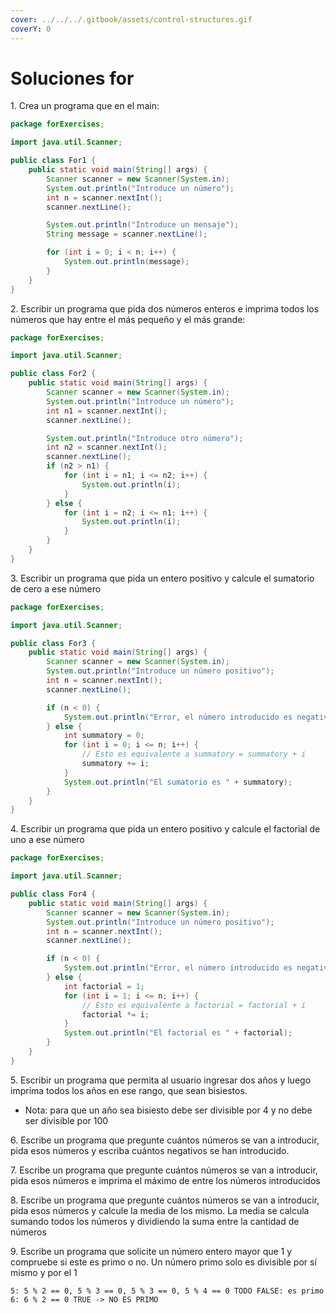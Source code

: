```yaml
---
cover: ../../../.gitbook/assets/control-structures.gif
coverY: 0
---
```


# Soluciones for

1\. Crea un programa que en el main:

```java
package forExercises;

import java.util.Scanner;

public class For1 {
    public static void main(String[] args) {
        Scanner scanner = new Scanner(System.in);
        System.out.println("Introduce un número");
        int n = scanner.nextInt();
        scanner.nextLine();

        System.out.println("Introduce un mensaje");
        String message = scanner.nextLine();

        for (int i = 0; i < n; i++) {
            System.out.println(message);
        }
    }
}
```

2\. Escribir un programa que pida dos números enteros e imprima todos los números que hay entre el más pequeño y el más grande:

```java
package forExercises;

import java.util.Scanner;

public class For2 {
    public static void main(String[] args) {
        Scanner scanner = new Scanner(System.in);
        System.out.println("Introduce un número");
        int n1 = scanner.nextInt();
        scanner.nextLine();

        System.out.println("Introduce otro número");
        int n2 = scanner.nextInt();
        scanner.nextLine();
        if (n2 > n1) {
            for (int i = n1; i <= n2; i++) {
                System.out.println(i);
            }
        } else {
            for (int i = n2; i <= n1; i++) {
                System.out.println(i);
            }
        }
    }
}
```

3\. Escribir un programa que pida un entero positivo y calcule el sumatorio de cero a ese número

```java
package forExercises;

import java.util.Scanner;

public class For3 {
    public static void main(String[] args) {
        Scanner scanner = new Scanner(System.in);
        System.out.println("Introduce un número positivo");
        int n = scanner.nextInt();
        scanner.nextLine();

        if (n < 0) {
            System.out.println("Error, el número introducido es negativo");
        } else {
            int summatory = 0;
            for (int i = 0; i <= n; i++) {
                // Esto es equivalente a summatory = summatory + i
                summatory += i;
            }
            System.out.println("El sumatorio es " + summatory);
        }
    }
}
```

4\. Escribir un programa que pida un entero positivo y calcule el factorial de uno a ese número

```java
package forExercises;

import java.util.Scanner;

public class For4 {
    public static void main(String[] args) {
        Scanner scanner = new Scanner(System.in);
        System.out.println("Introduce un número positivo");
        int n = scanner.nextInt();
        scanner.nextLine();

        if (n < 0) {
            System.out.println("Error, el número introducido es negativo");
        } else {
            int factorial = 1;
            for (int i = 1; i <= n; i++) {
                // Esto es equivalente a factorial = factorial + i
                factorial *= i;
            }
            System.out.println("El factorial es " + factorial);
        }
    }
}
```

5\. Escribir un programa que permita al usuario ingresar dos años y luego imprima todos los años en ese rango, que sean bisiestos.

* Nota: para que un año sea bisiesto debe ser divisible por 4 y no debe ser divisible por 100

6\. Escribe un programa que pregunte cuántos números se van a introducir, pida esos números y escriba cuántos negativos se han introducido.

7\. Escribe un programa que pregunte cuántos números se van a introducir, pida esos números e imprima el máximo de entre los números introducidos

8\. Escribe un programa que pregunte cuántos números se van a introducir, pida esos números y calcule la media de los mismo. La media se calcula sumando todos los números y dividiendo la suma entre la cantidad de números

9\. Escribe un programa que solicite un número entero mayor que 1 y compruebe si este es primo o no. Un número primo solo es divisible por sí mismo y por el 1

```
5: 5 % 2 == 0, 5 % 3 == 0, 5 % 3 == 0, 5 % 4 == 0 TODO FALSE: es primo 
6: 6 % 2 == 0 TRUE -> NO ES PRIMO
```
